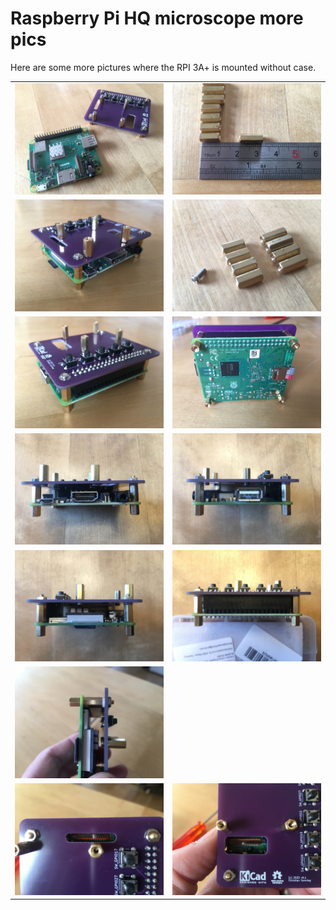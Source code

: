 # Raspberry Pi HQ microscope more pics

Here are some more pictures where the RPI 3A+ is mounted without case.

|                             |                             |
| --------------------------- | --------------------------- |
| ![](pics/more/IMG_3294.JPG) | ![](pics/more/IMG_3295.JPG) |
| ![](pics/more/IMG_3297.JPG) | ![](pics/more/IMG_3296.JPG) |
| ![](pics/more/IMG_3298.JPG) | ![](pics/more/IMG_3299.JPG) |
| ![](pics/more/IMG_3300.JPG) | ![](pics/more/IMG_3301.JPG) |
| ![](pics/more/IMG_3303.JPG) | ![](pics/more/IMG_3304.JPG) |
| ![](pics/more/IMG_3305.JPG) |                             |
| ![](pics/more/IMG_3307.JPG) | ![](pics/more/IMG_3306.JPG) |

